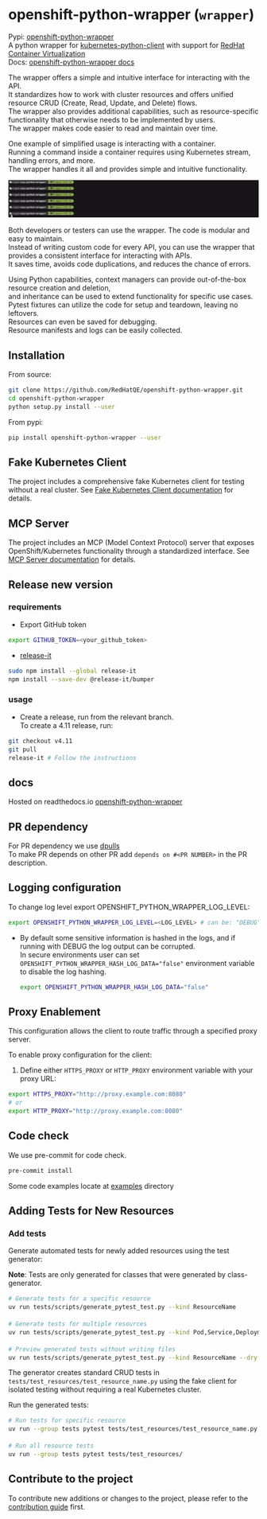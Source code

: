 # openshift-python-wrapper (`wrapper`)

Pypi: [openshift-python-wrapper](https://pypi.org/project/openshift-python-wrapper)  
A python wrapper for [kubernetes-python-client](https://github.com/kubernetes-client/python) with support for [RedHat Container Virtualization](https://www.openshift.com/learn/topics/virtualization)  
Docs: [openshift-python-wrapper docs](https://openshift-python-wrapper.readthedocs.io/en/latest/)

The wrapper offers a simple and intuitive interface for interacting with the API.  
It standardizes how to work with cluster resources and offers unified resource CRUD (Create, Read, Update, and Delete) flows.  
The wrapper also provides additional capabilities, such as resource-specific functionality that otherwise needs to be implemented by users.  
The wrapper makes code easier to read and maintain over time.

One example of simplified usage is interacting with a container.  
Running a command inside a container requires using Kubernetes stream, handling errors, and more.  
The wrapper handles it all and provides simple and intuitive functionality.

![Alt Text](examples/pod_example.gif)

Both developers or testers can use the wrapper. The code is modular and easy to maintain.  
Instead of writing custom code for every API, you can use the wrapper that provides a consistent interface for interacting with APIs.  
It saves time, avoids code duplications, and reduces the chance of errors.

Using Python capabilities, context managers can provide out-of-the-box resource creation and deletion,  
and inheritance can be used to extend functionality for specific use cases.  
Pytest fixtures can utilize the code for setup and teardown, leaving no leftovers.  
Resources can even be saved for debugging.  
Resource manifests and logs can be easily collected.

## Installation

From source:

```bash
git clone https://github.com/RedHatQE/openshift-python-wrapper.git
cd openshift-python-wrapper
python setup.py install --user
```

From pypi:

```bash
pip install openshift-python-wrapper --user
```

## Fake Kubernetes Client

The project includes a comprehensive fake Kubernetes client for testing without a real cluster. See [Fake Kubernetes Client documentation](fake_kubernetes_client/README.md) for details.

## MCP Server

The project includes an MCP (Model Context Protocol) server that exposes OpenShift/Kubernetes functionality through a standardized interface. See [MCP Server documentation](mcp_server/README.md) for details.

## Release new version

### requirements

- Export GitHub token

```bash
export GITHUB_TOKEN=<your_github_token>
```

- [release-it](https://github.com/release-it/release-it)

```bash
sudo npm install --global release-it
npm install --save-dev @release-it/bumper
```

### usage

- Create a release, run from the relevant branch.  
  To create a 4.11 release, run:

```bash
git checkout v4.11
git pull
release-it # Follow the instructions
```

## docs

Hosted on readthedocs.io [openshift-python-wrapper](https://openshift-python-wrapper.readthedocs.io/en/latest/)

## PR dependency

For PR dependency we use [dpulls](https://www.dpulls.com/)  
To make PR depends on other PR add `depends on #<PR NUMBER>` in the PR description.

## Logging configuration

To change log level export OPENSHIFT_PYTHON_WRAPPER_LOG_LEVEL:

```bash
export OPENSHIFT_PYTHON_WRAPPER_LOG_LEVEL=<LOG_LEVEL> # can be: "DEBUG", "INFO", "WARNING", "ERROR", "CRITICAL"
```

- By default some sensitive information is hashed in the logs, and if running with DEBUG the log output can be corrupted.  
  In secure environments user can set `OPENSHIFT_PYTHON_WRAPPER_HASH_LOG_DATA="false"` environment variable to disable the log hashing.

  ```bash
  export OPENSHIFT_PYTHON_WRAPPER_HASH_LOG_DATA="false"
  ```

## Proxy Enablement

This configuration allows the client to route traffic through a specified proxy server.

To enable proxy configuration for the client:

1. Define either `HTTPS_PROXY` or `HTTP_PROXY` environment variable with your proxy URL:

```bash
export HTTPS_PROXY="http://proxy.example.com:8080"
# or
export HTTP_PROXY="http://proxy.example.com:8080"
```

## Code check

We use pre-commit for code check.

```bash
pre-commit install
```

Some code examples locate at [examples](examples) directory

## Adding Tests for New Resources

### Add tests

Generate automated tests for newly added resources using the test generator:

**Note**: Tests are only generated for classes that were generated by class-generator.

```bash
# Generate tests for a specific resource
uv run tests/scripts/generate_pytest_test.py --kind ResourceName

# Generate tests for multiple resources
uv run tests/scripts/generate_pytest_test.py --kind Pod,Service,Deployment

# Preview generated tests without writing files
uv run tests/scripts/generate_pytest_test.py --kind ResourceName --dry-run
```

The generator creates standard CRUD tests in `tests/test_resources/test_resource_name.py` using the fake client for isolated testing without requiring a real Kubernetes cluster.

Run the generated tests:

```bash
# Run tests for specific resource
uv run --group tests pytest tests/test_resources/test_resource_name.py

# Run all resource tests
uv run --group tests pytest tests/test_resources/
```

## Contribute to the project

To contribute new additions or changes to the project, please refer to the [contribution guide](CONTRIBUTING.md) first.
